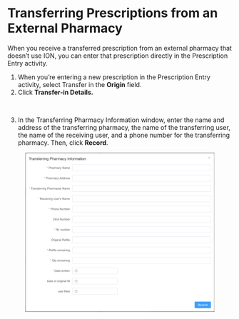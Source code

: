 # Transferring Prescriptions from an External Pharmacy

When you receive a transferred prescription from an external pharmacy that doesn’t use ION, you can enter that prescription directly in the Prescription Entry activity.

1. When you’re entering a new prescription in the Prescription Entry activity, select Transfer in the **Origin** field.&#x20;
2. Click **Transfer-in Details.**

<figure><img src="https://lh7-rt.googleusercontent.com/docsz/AD_4nXej_7z5XOkxF_RHM8t0ypq73swF2DCS1MRvFpnSv4ChHs2cnxjldqcYmu48f0Taefvo4fmoDnZKXOoE1XvFLredCLJEqTPG9J2rfvx-GpLXJ4PAZP5wnd8YPqEpLae6b26l7gYqFQ?key=Mwg-J6pWl6poZIgsxn2fk5-D" alt=""><figcaption></figcaption></figure>

3. In the Transferring Pharmacy Information window, enter the name and address of the transferring pharmacy, the name of the transferring user, the name of the receiving user, and a phone number for the transferring pharmacy. Then, click **Record**.&#x20;

<figure><img src="../../../.gitbook/assets/Transferring pharmacy information.png" alt=""><figcaption></figcaption></figure>
